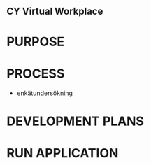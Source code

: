 
## CY Virtual Workplace ##   

# PURPOSE # 

# PROCESS # 
- enkätundersökning 

# DEVELOPMENT PLANS # 

# RUN APPLICATION #

